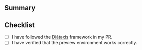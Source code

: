 
## Summary

<!-- Describe what you have changed in your Pull Request and why. -->

## Checklist

- [ ] I have followed the [Diátaxis](https://diataxis.fr/) framework in my PR.
- [ ] I have verified that the preview environment works correctly.
